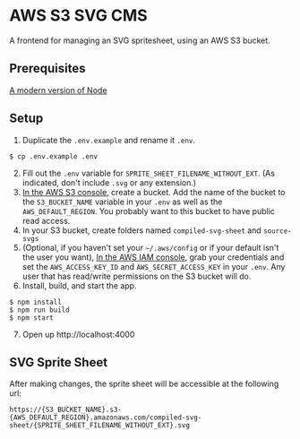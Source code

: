 # AWS S3 SVG CMS
A frontend for managing an SVG spritesheet, using an AWS S3 bucket.

## Prerequisites
[A modern version of Node](https://nodejs.org/en/download/)

## Setup

1. Duplicate the `.env.example` and rename it `.env`.
```
$ cp .env.example .env
```
2. Fill out the `.env` variable for `SPRITE_SHEET_FILENAME_WITHOUT_EXT`. (As indicated, don't include `.svg` or any extension.)
3. [In the AWS S3 console](https://s3.console.aws.amazon.com/s3/), create a bucket. Add the name of the bucket to the `S3_BUCKET_NAME` variable in your `.env` as well as the `AWS_DEFAULT_REGION`. You probably want to this bucket to have public read access.
4. In your S3 bucket, create folders named `compiled-svg-sheet` and `source-svgs`
5. (Optional, if you haven't set your `~/.aws/config` or if your default isn't the user you want), [In the AWS IAM console](https://console.aws.amazon.com/iam/home#/security_credentials), grab your credentials and set the `AWS_ACCESS_KEY_ID` and `AWS_SECRET_ACCESS_KEY` in your `.env`. Any user that has read/write permissions on the S3 bucket will do.
6. Install, build, and start the app.
```
$ npm install
$ npm run build
$ npm start
```
7. Open up http://localhost:4000

## SVG Sprite Sheet
After making changes, the sprite sheet will be accessible at the following url:
```
https://{S3_BUCKET_NAME}.s3-{AWS_DEFAULT_REGION}.amazonaws.com/compiled-svg-sheet/{SPRITE_SHEET_FILENAME_WITHOUT_EXT}.svg
```
